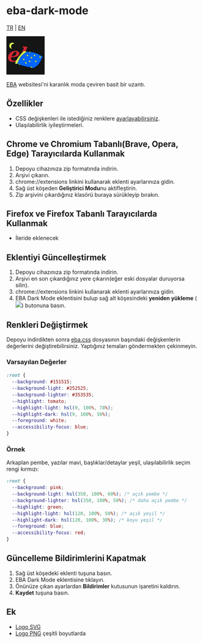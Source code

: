 # eba-dark-mode

[TR](README.md) | [EN](README.en.md)

<img src="./img/svg/logo.svg" width="100px">

[EBA](https://eba.gov.tr) websitesi'ni karanlık moda çeviren basit bir uzantı.

## Özellikler

- CSS değişkenleri ile istediğiniz renklere [ayarlayabilirsiniz](#Renkleri-Değiştirmek).
- Ulaşılabilirlik iyileştirmeleri.

## Chrome ve Chromium Tabanlı(Brave, Opera, Edge) Tarayıcılarda Kullanmak

1. Depoyu cihazınıza zip formatında indirin.
2. Arşivi çıkarın.
3. chrome://extensions linkini kullanarak eklenti ayarlarınıza gidin.
4. Sağ üst köşeden **Geliştirici Modu**nu aktifleştirin.
5. Zip arşivini çıkardığınız klasörü buraya sürükleyip bırakın.

## Firefox ve Firefox Tabanlı Tarayıcılarda Kullanmak

- İleride eklenecek

## Eklentiyi Güncelleştirmek

1. Depoyu cihazınıza zip formatında indirin.
2. Arşivi en son çıkardığınız yere çıkarın(eğer eski dosyalar duruyorsa silin).
3. chrome://extensions linkini kullanarak eklenti ayarlarınıza gidin.
4. EBA Dark Mode eklentisini bulup sağ alt köşesindeki **yeniden yükleme** (<img src="https://www.iconsdb.com/icons/preview/white/refresh-2-xxl.png" width=12px>) butonuna basın.

## Renkleri Değiştirmek

Depoyu indirdikten sonra [eba.css](./eba.css) dosyasının başındaki değişkenlerin değerlerini değiştirebilirsiniz.
Yaptığınız temaları göndermekten çekinmeyin.

### Varsayılan Değerler

```css
:root {
  --background: #151515;
  --background-light: #252525;
  --background-lighter: #353535;
  --highlight: tomato;
  --highlight-light: hsl(9, 100%, 78%);
  --highlight-dark: hsl(9, 100%, 50%);
  --foreground: white;
  --accessibility-focus: blue;
}
```

### Örnek

Arkaplan pembe, yazılar mavi, başlıklar/detaylar yeşil, ulaşılabilirlik seçim rengi kırmızı:

```css
:root {
  --background: pink;
  --background-light: hsl(350, 100%, 60%); /* açık pembe */
  --background-lighter: hsl(350, 100%, 50%); /* daha açık pembe */
  --highlight: green;
  --highlight-light: hsl(120, 100%, 50%); /* açık yeşil */
  --highlight-dark: hsl(120, 100%, 30%); /* koyu yeşil */
  --foreground: blue;
  --accessibility-focus: red;
}
```

## Güncelleme Bildirimlerini Kapatmak

1. Sağ üst köşedeki eklenti tuşuna basın.
2. EBA Dark Mode eklentisine tıklayın.
3. Önünüze çıkan ayarlardan **Bildirimler** kutusunun işaretini kaldırın.
4. **Kaydet** tuşuna basın.

## Ek

- [Logo SVG](./img/svg)
- [Logo PNG](./img) çeşitli boyutlarda

